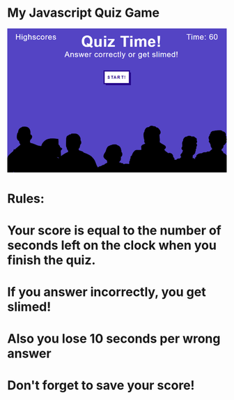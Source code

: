 # My Javascript Quiz Game

![Quiz Game Preview](./quiz-preview.png)

# Rules:
# Your score is equal to the number of seconds left on the clock when you finish the quiz.
# If you answer incorrectly, you get slimed!
# Also you lose 10 seconds per wrong answer
# Don't forget to save your score!